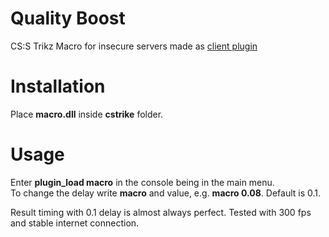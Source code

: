 # Quality Boost
CS:S Trikz Macro for insecure servers made as [client plugin](https://developer.valvesoftware.com/wiki/Client_plugins)

# Installation
Place **macro.dll** inside **cstrike** folder.

# Usage
Enter **plugin_load macro** in the console being in the main menu.  
To change the delay write **macro** and value, e.g. **macro 0.08**. Default is 0.1.

Result timing with 0.1 delay is almost always perfect. Tested with 300 fps and stable internet connection.
